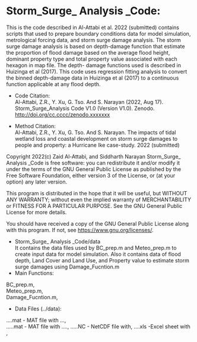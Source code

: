 # Storm_Surge_ Analysis _Code: 
This is the code described in Al-Attabi et al. 2022 (submitted) contains scripts that used to prepare boundary conditions data for model simulation, metrological forcing data, and storm surge damage analysis. The storm surge damage analysis is based on depth-damage function that estimate the proportion of flood damage based on the average flood height, dominant property type and total property value associated with each hexagon in map file. The depth- damage functions used is described in Huizinga et al (2017). This code uses regression fitting analysis to convert the binned depth-damage data in Huizinga et al (2017) to a continuous function applicable at any flood depth.
- Code Citation:  
Al-Attabi, Z.R., Y. Xu, G. Tso. And S. Narayan (2022, Aug 17). Storm_Surge_Analysis Code V1.0 (Version V1.0). Zenodo. http://doi.org/cc.cccc/zenodo.xxxxxxx

- Method Citation:  
Al-Attabi, Z.R., Y. Xu, G. Tso. And S. Narayan. The impacts of tidal wetland loss and coastal development on storm surge damages to people and property: a Hurricane Ike case-study. 2022 (submitted)

Copyright 2022(c) Zaid Al-Attabi, and Siddharth Narayan 
Storm_Surge_ Analysis _Code is free software: you can redistribute it and/or modify it under the terms of the GNU General Public License as published by the Free Software Foundation, either version 3 of the License, or (at your option) any later version.

This program is distributed in the hope that it will be useful, but WITHOUT ANY WARRANTY; without even the implied warranty of MERCHANTABILITY or FITNESS FOR A PARTICULAR PURPOSE. See the GNU General Public License for more details.

You should have received a copy of the GNU General Public License along with this program. If not, see https://www.gnu.org/licenses/.

- Storm_Surge_ Analysis _Code/data  
  It contains the data files used by BC_prep.m and Meteo_prep.m to create input data for model simulation. Also it contains data of flood depth, Land Cover and Land Use, and Property value to estimate storm surge damages using Damage_Fucntion.m  
- Main Functions: 
 
BC_prep.m,  
Meteo_prep.m,  
Damage_Fucntion.m,  

- Data Files (../data):

….mat   - MAT file with …,  
…..mat       - MAT file with ….,
…..NC          - NetCDF file with,
….xls   -Excel sheet with , 
